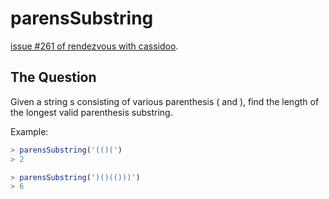 # parensSubstring

[issue #261 of rendezvous with cassidoo](https://buttondown.email/cassidoo/archive/friends-and-good-manners-will-carry-you-where/).

## The Question

Given a string s consisting of various parenthesis ( and ), find the length of the longest valid parenthesis substring.

Example:

```ts
> parensSubstring('(()(')
> 2

> parensSubstring(')()(()))')
> 6
```
